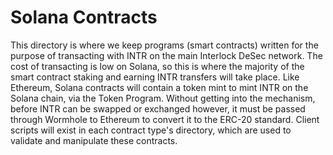 # Solana Contracts

This directory is where we keep programs (smart contracts) written for the purpose of transacting with INTR on the main Interlock DeSec network. The cost of transacting is low on Solana, so this is where the majority of the smart contract staking and earning INTR transfers will take place. Like Ethereum, Solana contracts will contain a token mint to mint INTR on the Solana chain, via the Token Program. Without getting into the mechanism, before INTR can be swapped or exchanged however, it must be passed through Wormhole to Ethereum to convert it to the ERC-20 standard. Client scripts will exist in each contract type's directory, which are used to validate and manipulate these contracts.
